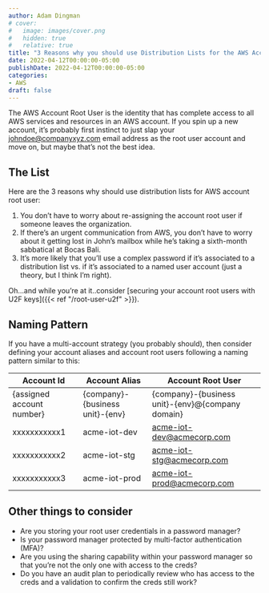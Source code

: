 ```yaml
---
author: Adam Dingman
# cover:
#   image: images/cover.png
#   hidden: true
#   relative: true
title: "3 Reasons why you should use Distribution Lists for the AWS Account Root User"
date: 2022-04-12T00:00:00-05:00
publishDate: 2022-04-12T00:00:00-05:00
categories: 
- AWS 
draft: false
---
```

The AWS Account Root User is the identity that has complete access to all AWS services and resources in an AWS account. If you spin up a new account, it’s probably first instinct to just slap your johndoe@companyxyz.com email address as the root user account and move on, but maybe that’s not the best idea.

## The List

Here are the 3 reasons why should use distribution lists for AWS account root user:

1. You don’t have to worry about re-assigning the account root user if someone leaves the organization.
2. If there’s an urgent communication from AWS, you don’t have to worry about it getting lost in John’s mailbox while he’s taking a sixth-month sabbatical at Bocas Bali.
3. It’s more likely that you’ll use a complex password if it’s associated to a distribution list vs. if it’s associated to a named user account (just a theory, but I think I’m right).

Oh…and while you’re at it..consider [securing your account root users with U2F keys]({{< ref "/root-user-u2f" >}}).

## Naming Pattern

If you have a multi-account strategy (you probably should), then consider defining your account aliases and account root users following a naming pattern similar to this:

| Account Id                | Account Alias                   | Account Root User                                 |
| ------------------------- | ------------------------------- | ------------------------------------------------- |
| {assigned account number} | {company}-{business unit}-{env} | {company}-{business unit}-{env}@{company domain}  |
| xxxxxxxxxxx1              | acme-iot-dev                    | acme-iot-dev@acmecorp.com                         |
| xxxxxxxxxxx2              | acme-iot-stg                    | acme-iot-stg@acmecorp.com                         |
| xxxxxxxxxxx3              | acme-iot-prod                   | acme-iot-prod@acmecorp.com                        |

## Other things to consider

- Are you storing your root user credentials in a password manager?
- Is your password manager protected by multi-factor authentication (MFA)?
- Are you using the sharing capability within your password manager so that you’re not the only one with access to the creds?
- Do you have an audit plan to periodically review who has access to the creds and a validation to confirm the creds still work?
